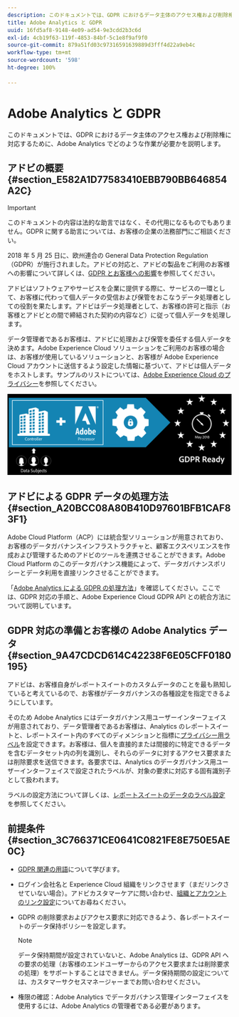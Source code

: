 ```yaml
---
description: このドキュメントでは、GDPR におけるデータ主体のアクセス権および削除権に対応するために、Adobe Analytics でどのような作業が必要かを説明します。
title: Adobe Analytics と GDPR
uuid: 16fd5af8-9148-4e09-ad54-9e3cdd2b3c6d
exl-id: 4cb19f63-119f-4853-84bf-5c1e8f9af9f0
source-git-commit: 879a51fd03c97316591639889d3fff4d22a9eb4c
workflow-type: tm+mt
source-wordcount: '598'
ht-degree: 100%

---
```


# Adobe Analytics と GDPR

このドキュメントでは、GDPR におけるデータ主体のアクセス権および削除権に対応するために、Adobe Analytics でどのような作業が必要かを説明します。

## アドビの概要 {#section_E582A1D77583410EBB790BB646854A2C}

>[!IMPORTANT]
>
>このドキュメントの内容は法的な助言ではなく、その代用になるものでもありません。GDPR に関する助言については、お客様の企業の法務部門にご相談ください。

2018 年 5 月 25 日に、欧州連合の General Data Protection Regulation（GDPR）が施行されました。アドビの対応と、アドビの製品をご利用のお客様への影響について詳しくは、[GDPR とお客様への影響](https://www.adobe.com/jp/privacy/general-data-protection-regulation.html)を参照してください。

アドビはソフトウェアやサービスを企業に提供する際に、サービスの一環として、お客様に代わって個人データの受信および保管をおこなうデータ処理者としての役割を果たします。アドビはデータ処理者として、お客様の許可と指示（お客様とアドビとの間で締結された契約の内容など）に従って個人データを処理します。

データ管理者であるお客様は、アドビに処理および保管を委任する個人データを決めます。Adobe Experience Cloud ソリューションをご利用のお客様の場合は、お客様が使用しているソリューションと、お客様が Adobe Experience Cloud アカウントに送信するよう設定した情報に基づいて、アドビは個人データをホストします。サンプルのリストについては、[Adobe Experience Cloud のプライバシー](https://www.adobe.com/jp/privacy/experience-cloud.html#collect)を参照してください。

![](assets/privacy_ready.png)

## アドビによる GDPR データの処理方法 {#section_A20BCC08A80B410D97601BFB1CAF83F1}

Adobe Cloud Platform（ACP）には統合型ソリューションが用意されており、お客様のデータガバナンスインフラストラクチャと、顧客エクスペリエンスを作成および管理するためのアドビのツールを連携させることができます。Adobe Cloud Platform のこのデータガバナンス機能によって、データガバナンスポリシーとデータ利用を直接リンクさせることができます。

「[Adobe Analytics による GDPR の処理方法](https://www.adobe.com/data-analytics-cloud/analytics/general-data-protection-regulation.html)」を確認してください。ここでは、GDPR 対応の手順と、Adobe Experience Cloud GDPR API との統合方法について説明しています。

## GDPR 対応の準備とお客様の Adobe Analytics データ {#section_9A47CDCD614C42238F6E05CFF0180195}

アドビは、お客様自身がレポートスイートのカスタムデータのことを最も熟知していると考えているので、お客様がデータガバナンスの各種設定を指定できるようにしています。

そのため Adobe Analytics にはデータガバナンス用ユーザーインターフェイスが用意されており、データ管理者であるお客様は、Analytics のレポートスイートと、レポートスイート内のすべてのディメンションと指標に[プライバシー用ラベル](/help/admin/c-data-governance/gdpr-labels.md#data-governance-labels)を設定できます。お客様は、個人を直接的または間接的に特定できるデータを含むデータセット内の列を識別し、それらのデータに対するアクセス要求または削除要求を送信できます。各要求では、Analytics のデータガバナンス用ユーザーインターフェイスで設定されたラベルが、対象の要求に対応する固有識別子として扱われます。

ラベルの設定方法について詳しくは、[レポートスイートのデータのラベル設定](/help/admin/c-data-governance/gdpr-setup-reportsuite.md) を参照してください。

## 前提条件 {#section_3C766371CE0641C0821FE8E750E5AE0C}

* [GDPR 関連の用語](/help/admin/c-data-governance/gdpr-terminology.md)について学びます。
* ログイン会社名と Experience Cloud 組織をリンクさせます（まだリンクさせていない場合）。アドビカスタマーケアに問い合わせ、[組織とアカウントのリンク設定](https://experienceleague.adobe.com/docs/core-services/interface/manage-users-and-products/organizations.html?lang=ja)についてお尋ねください。
* GDPR の削除要求およびアクセス要求に対応できるよう、各レポートスイートのデータ保持ポリシーを設定します。

   >[!NOTE]
   >
   >データ保持期間が設定されていないと、Adobe Analytics は、GDPR API への要求の処理（お客様のエンドユーザーからのアクセス要求または削除要求の処理）をサポートすることはできません。データ保持期間の設定については、カスタマーサクセスマネージャーまでお問い合わせください。

* 権限の確認：Adobe Analytics でデータガバナンス管理インターフェイスを使用するには、Adobe Analytics の管理者である必要があります。

